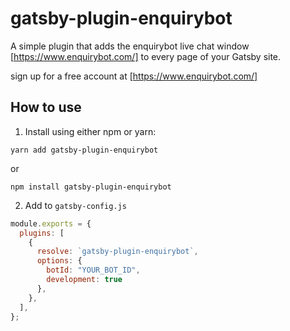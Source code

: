 # gatsby-plugin-enquirybot

A simple plugin that adds the enquirybot live chat window [https://www.enquirybot.com/] to every page of your Gatsby site.

sign up for a free account at [https://www.enquirybot.com/]



## How to use

1. Install using either npm or yarn:

```
yarn add gatsby-plugin-enquirybot
```

or

```
npm install gatsby-plugin-enquirybot
```

2. Add to ```gatsby-config.js```

```javascript
module.exports = {
  plugins: [
    {
      resolve: `gatsby-plugin-enquirybot`,
      options: {
        botId: "YOUR_BOT_ID",
        development: true
      },
    },
  ],
};
```
